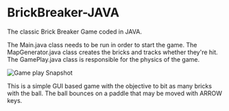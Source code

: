 # BrickBreaker-JAVA
The classic Brick Breaker Game coded in JAVA.

The Main.java class needs to be run in order to start the game.
The MapGenerator.java class creates the bricks and tracks whether they're hit. The GamePlay.java class is responsible for the physics of the game.


![Game play Snapshot](https://github.com/MeghnaSaha/BrickBreaker-JAVA/issues/1#issue-598230083)

This is a simple GUI based game with the objective to bit as many bricks with the ball. The ball bounces on a paddle that may be moved with ARROW keys.

